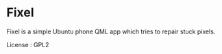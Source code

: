 # Fixel
Fixel is a simple Ubuntu phone QML app which tries to repair stuck pixels.


License : GPL2
